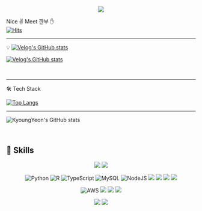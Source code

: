 <div align="center">
	<img src="https://capsule-render.vercel.app/api?type=cylinder&color=auto&text=FE%20Developer&fontAlignY=45&fontSize=40&height=150&animation=blinking&desc=Kim%20Kyoungyeon&descAlignY=70">
</div>

Nice ✌ Meet 깐부 ✋  <br>
[![Hits](https://hits.seeyoufarm.com/api/count/incr/badge.svg?url=https%3A%2F%2Fgithub.com%2Fkim-kyoungyeon&count_bg=%2379C83D&title_bg=%23555555&icon=&icon_color=%23E7E7E7&title=hits&edge_flat=false)](https://hits.seeyoufarm.com)

-------

💡 [![Velog's GitHub stats](https://velog-readme-stats.vercel.app/api/badge?name=ww3ysq)](https://velog.io/@ww3ysq)


 [![Velog's GitHub stats](https://velog-readme-stats.vercel.app/api?name=ww3ysq)](https://velog-readme-stats.vercel.app/api/redirect?name=ww3ysq)
 
<br>

-------
 🛠 Tech Stack

[![Top Langs](https://github-readme-stats.vercel.app/api/top-langs/?username=kim-kyoungyeon&layout=compact)](https://github.com/kim-kyoungyeon/github-readme-stats)


 

----

![KyoungYeon's GitHub stats](https://github-readme-stats.vercel.app/api?username=kim-kyoungyeon&show_icons=true&theme=tokyonight)

<br>


## 💪 Skills

 <div align=center> 
<img src="https://img.shields.io/badge/VSCode-007ACC?style=for-the-badge&logo=VSCode&logoColor=navy">
<img src="https://img.shields.io/badge/GitHub-181717?style=for-the-badge&logo=VSCode&logoColor=black">
 
![Python](https://img.shields.io/badge/python-3670A0?style=for-the-badge&logo=python&logoColor=ffdd54)
![R](https://img.shields.io/badge/r-%23276DC3.svg?style=for-the-badge&logo=r&logoColor=white) 
![TypeScript](https://img.shields.io/badge/typescript-%23007ACC.svg?style=for-the-badge&logo=typescript&logoColor=white)
![MySQL](https://img.shields.io/badge/mysql-%2300f.svg?style=for-the-badge&logo=mysql&logoColor=white)
![NodeJS](https://img.shields.io/badge/node.js-6DA55F?style=for-the-badge&logo=node.js&logoColor=white)
<img src="https://img.shields.io/badge/JavaScript-F7DF1E?style=for-the-badge&logo=JavaScript&logoColor=yellow">
<img src="https://img.shields.io/badge/GitBook-3884FF?style=for-the-badge&logo=GitBook&logoColor=black">
<img src="https://img.shields.io/badge/MySQL-4479A1?style=for-the-badge&logo=MySQL&logoColor=skyblue">
<img src="https://img.shields.io/badge/Express-000000?style=for-the-badge&logo=Express&logoColor=white">
 
![AWS](https://img.shields.io/badge/AWS-%23FF9900.svg?style=for-the-badge&logo=amazon-aws&logoColor=white)
 <img src="https://img.shields.io/badge/git-F05032?style=for-the-badge&logo=git&logoColor=white">
<img src="https://img.shields.io/badge/html5-E34F26?style=for-the-badge&logo=html5&logoColor=white"> 
<img src="https://img.shields.io/badge/React-61DAFB?style=for-the-badge&logo=React&logoColor=blue">
 
<img src="https://img.shields.io/badge/ReactApp-09D3AC?style=for-the-badge&logo=ReactApp&logoColor=blue">
<img src="https://img.shields.io/badge/StyledComponent-DB7093?style=for-the-badge&logo=styledComponent&logoColor=pink">

  </div>
